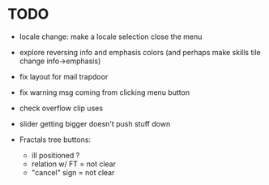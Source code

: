 # TODO
* locale change: make a locale selection close the menu
* explore reversing info and emphasis colors (and perhaps make skills tile change info->emphasis)
* fix layout for mail trapdoor
* fix warning msg coming from clicking menu button
* check overflow clip uses
* slider getting bigger doesn't push stuff down
  
* Fractals tree buttons:
  * ill positioned ?
  * relation w/ FT = not clear
  * "cancel" sign = not clear
